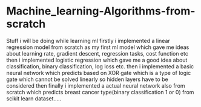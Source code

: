 # Machine_learning-Algorithms-from-scratch
Stuff i will be doing while learning ml
firstly i implemented a linear regression model from scratch as my first ml model which gave me ideas about learning rate, gradient descent, regression tasks, cost function etc
then i implemented logistic regression which gave me a good idea about classification, binary classification, log loss etc.
then i implemented a basic neural network which predicts based on XOR gate which is a type of logic gate which cannot be solved linearly so hidden layers have to be considered
then finally i implemented a actual neural network also from scratch which predicts breast cancer type(binary classification 1 or 0) from scikit learn dataset.....
